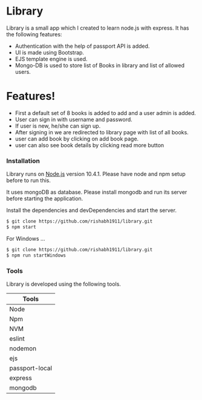 # Library


Library is a small app which I created to learn node.js with express. It has the following features:

  - Authentication with the help of passport API is added. 
  - UI is made using Bootstrap.
  - EJS template engine is used.
  - Mongo-DB is used to store list of Books in library and list of allowed users.

# Features!

  - First a default set of 8 books is added to add and a user admin is added.
  - User can sign in with username and password.
  - If user is new, he/she can sign up.
  - After signing in we are redirected to library page with list of all books.
  - user can add book by clicking on add book page.
  - user can also see book details by clicking read more button


### Installation

Library runs on  [Node.js](https://nodejs.org/) version 10.4.1. Please have node and npm setup before to run this.  

It uses mongoDB as database. Please install mongodb and run its server before starting the application.

Install the dependencies and devDependencies and start the server.

```sh
$ git clone https://github.com/rishabh1911/library.git
$ npm start
```

For Windows ...

```sh
$ git clone https://github.com/rishabh1911/library.git
$ npm run startWindows
```

### Tools

Library is developed using the following tools.

| Tools |
| ------ |
| Node |
| Npm |
| NVM | 
| eslint | 
| nodemon | 
| ejs | 
| passport-local |
| express |
| mongodb |
